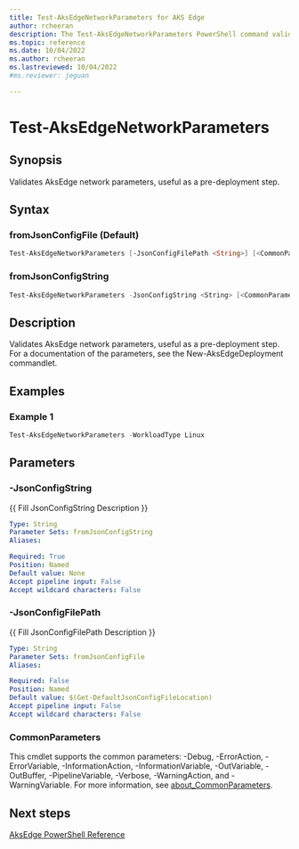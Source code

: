 ```yaml
---
title: Test-AksEdgeNetworkParameters for AKS Edge
author: rcheeran
description: The Test-AksEdgeNetworkParameters PowerShell command validates AksIot network parameters,
ms.topic: reference
ms.date: 10/04/2022
ms.author: rcheeran 
ms.lastreviewed: 10/04/2022
#ms.reviewer: jeguan

---
```


# Test-AksEdgeNetworkParameters

## Synopsis

Validates AksEdge network parameters, useful as a pre-deployment step.

## Syntax

### fromJsonConfigFile (Default)

```powershell
Test-AksEdgeNetworkParameters [-JsonConfigFilePath <String>] [<CommonParameters>]
```

### fromJsonConfigString

```powershell
Test-AksEdgeNetworkParameters -JsonConfigString <String> [<CommonParameters>]
```

## Description

Validates AksEdge network parameters, useful as a pre-deployment step.
For a documentation of the
parameters, see the New-AksEdgeDeployment commandlet.

## Examples

### Example 1
```powershell
Test-AksEdgeNetworkParameters -WorkloadType Linux
```

## Parameters

### -JsonConfigString
{{ Fill JsonConfigString Description }}

```yaml
Type: String
Parameter Sets: fromJsonConfigString
Aliases:

Required: True
Position: Named
Default value: None
Accept pipeline input: False
Accept wildcard characters: False
```

### -JsonConfigFilePath
{{ Fill JsonConfigFilePath Description }}

```yaml
Type: String
Parameter Sets: fromJsonConfigFile
Aliases:

Required: False
Position: Named
Default value: $(Get-DefaultJsonConfigFileLocation)
Accept pipeline input: False
Accept wildcard characters: False
```

### CommonParameters

This cmdlet supports the common parameters: -Debug, -ErrorAction, -ErrorVariable, -InformationAction, -InformationVariable, -OutVariable, -OutBuffer, -PipelineVariable, -Verbose, -WarningAction, and -WarningVariable. For more information, see [about_CommonParameters](http://go.microsoft.com/fwlink/?LinkID=113216).

## Next steps

[AksEdge PowerShell Reference](./index.md)
